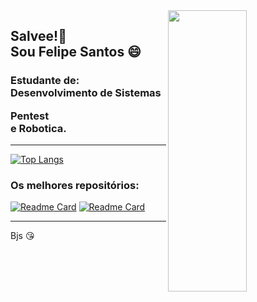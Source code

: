 <img align="right" width="50%" height="450" src="https://user-images.githubusercontent.com/72233926/157347638-2e9abe12-6f1b-4b49-987f-2fad0a30ea1f.png">

<h2> 
  Salvee!🤩 <br>
  Sou Felipe Santos 😄
</h2> 


<h3>
  Estudante de: <br>
  Desenvolvimento de Sistemas <br> 

  Pentest <br>
  e Robotica. 
</h3>

---

[![Top Langs](https://github-readme-stats.vercel.app/api/top-langs/?username=Felipesco&langs_count=10&layout=compact&theme=radical&custom_title=Linguagens)](https://github.com/Felipesco)

### Os melhores repositórios:

[![Readme Card](https://github-readme-stats.vercel.app/api/pin/?username=Felipesco&repo=Pentest-Studies&theme=radical&layout=compact)](https://github.com/Felipesco/Pentest-Studies#-pentest-studies-)
[![Readme Card](https://github-readme-stats.vercel.app/api/pin/?username=Felipesco&repo=Confusion&theme=radical&layout=compact)](https://github.com/Felipesco/Confusion)

___
Bjs 😘
